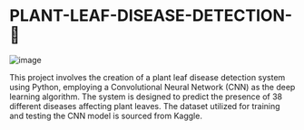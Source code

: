 # PLANT-LEAF-DISEASE-DETECTION-🌿
![image](https://user-images.githubusercontent.com/83951655/143840618-55e6d1cc-8cae-4c30-ab18-381746d1e111.png)

This project involves the creation of a plant leaf disease detection system using Python, employing a Convolutional Neural Network (CNN) as the deep learning algorithm. The system is designed to predict the presence of 38 different diseases affecting plant leaves. The dataset utilized for training and testing the CNN model is sourced from Kaggle.
